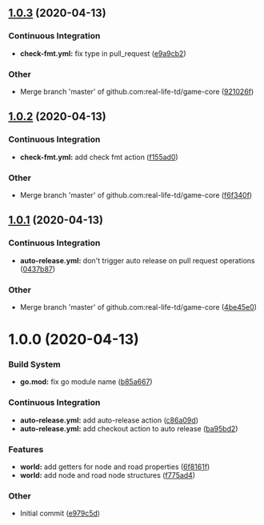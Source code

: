 ## [1.0.3](https://github.com/real-life-td/game-core/compare/v1.0.2...v1.0.3) (2020-04-13)

### Continuous Integration

- **check-fmt.yml:** fix type in pull_request ([e9a9cb2](https://github.com/real-life-td/game-core/commit/e9a9cb23df41e1920ab13ab70c0aedd7b98c36f3))

### Other

- Merge branch 'master' of github.com:real-life-td/game-core ([921026f](https://github.com/real-life-td/game-core/commit/921026f008cc93d98f19529b6824ef8891668e1c))

## [1.0.2](https://github.com/real-life-td/game-core/compare/v1.0.1...v1.0.2) (2020-04-13)

### Continuous Integration

- **check-fmt.yml:** add check fmt action ([f155ad0](https://github.com/real-life-td/game-core/commit/f155ad0893eb44416c6a3a03072b8026ad16c397))

### Other

- Merge branch 'master' of github.com:real-life-td/game-core ([f6f340f](https://github.com/real-life-td/game-core/commit/f6f340fb4eb63d55b26d9f4cd1e13ddc954861d2))

## [1.0.1](https://github.com/real-life-td/game-core/compare/v1.0.0...v1.0.1) (2020-04-13)

### Continuous Integration

- **auto-release.yml:** don't trigger auto release on pull request operations ([0437b87](https://github.com/real-life-td/game-core/commit/0437b87d829a60c2d6d20da8892d0357ae66379e))

### Other

- Merge branch 'master' of github.com:real-life-td/game-core ([4be45e0](https://github.com/real-life-td/game-core/commit/4be45e00069956426d9c1b79b4793a4625394d65))

# 1.0.0 (2020-04-13)

### Build System

- **go.mod:** fix go module name ([b85a667](https://github.com/real-life-td/game-core/commit/b85a6672c8ee8b0d4279666e8931d79d420150d2))

### Continuous Integration

- **auto-release.yml:** add auto-release action ([c86a09d](https://github.com/real-life-td/game-core/commit/c86a09ddc775a40f8c1bf75a99cec6bd575c5c9c))
- **auto-release.yml:** add checkout action to auto release ([ba95bd2](https://github.com/real-life-td/game-core/commit/ba95bd21447364e59dc43581aac3afa214831c7c))

### Features

- **world:** add getters for node and road properties ([6f8161f](https://github.com/real-life-td/game-core/commit/6f8161f2181b8fec7b09242b7f12b0dc599e86a1))
- **world:** add node and road node structures ([f775ad4](https://github.com/real-life-td/game-core/commit/f775ad40818b4efbf30c7353c7b3797992c8e6e1))

### Other

- Initial commit ([e979c5d](https://github.com/real-life-td/game-core/commit/e979c5da0ae48954fcf083100cb2fedd3e8030d6))
